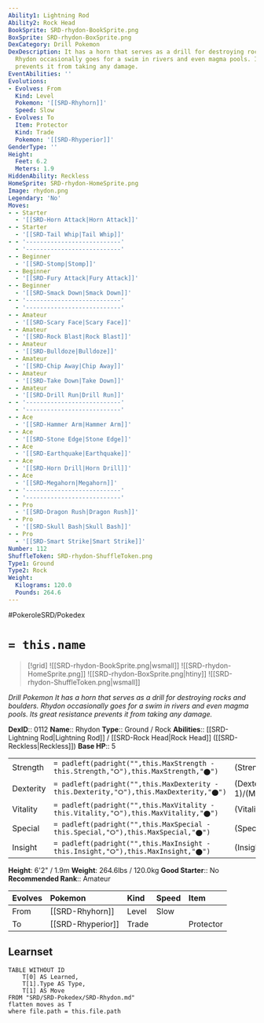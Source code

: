 ```yaml
---
Ability1: Lightning Rod
Ability2: Rock Head
BookSprite: SRD-rhydon-BookSprite.png
BoxSprite: SRD-rhydon-BoxSprite.png
DexCategory: Drill Pokemon
DexDescription: It has a horn that serves as a drill for destroying rocks and boulders.
  Rhydon occasionally goes for a swim in rivers and even magma pools. Its great resistance
  prevents it from taking any damage.
EventAbilities: ''
Evolutions:
- Evolves: From
  Kind: Level
  Pokemon: '[[SRD-Rhyhorn]]'
  Speed: Slow
- Evolves: To
  Item: Protector
  Kind: Trade
  Pokemon: '[[SRD-Rhyperior]]'
GenderType: ''
Height:
  Feet: 6.2
  Meters: 1.9
HiddenAbility: Reckless
HomeSprite: SRD-rhydon-HomeSprite.png
Image: rhydon.png
Legendary: 'No'
Moves:
- - Starter
  - '[[SRD-Horn Attack|Horn Attack]]'
- - Starter
  - '[[SRD-Tail Whip|Tail Whip]]'
- - '---------------------------'
  - '---------------------------'
- - Beginner
  - '[[SRD-Stomp|Stomp]]'
- - Beginner
  - '[[SRD-Fury Attack|Fury Attack]]'
- - Beginner
  - '[[SRD-Smack Down|Smack Down]]'
- - '---------------------------'
  - '---------------------------'
- - Amateur
  - '[[SRD-Scary Face|Scary Face]]'
- - Amateur
  - '[[SRD-Rock Blast|Rock Blast]]'
- - Amateur
  - '[[SRD-Bulldoze|Bulldoze]]'
- - Amateur
  - '[[SRD-Chip Away|Chip Away]]'
- - Amateur
  - '[[SRD-Take Down|Take Down]]'
- - Amateur
  - '[[SRD-Drill Run|Drill Run]]'
- - '---------------------------'
  - '---------------------------'
- - Ace
  - '[[SRD-Hammer Arm|Hammer Arm]]'
- - Ace
  - '[[SRD-Stone Edge|Stone Edge]]'
- - Ace
  - '[[SRD-Earthquake|Earthquake]]'
- - Ace
  - '[[SRD-Horn Drill|Horn Drill]]'
- - Ace
  - '[[SRD-Megahorn|Megahorn]]'
- - '---------------------------'
  - '---------------------------'
- - Pro
  - '[[SRD-Dragon Rush|Dragon Rush]]'
- - Pro
  - '[[SRD-Skull Bash|Skull Bash]]'
- - Pro
  - '[[SRD-Smart Strike|Smart Strike]]'
Number: 112
ShuffleToken: SRD-rhydon-ShuffleToken.png
Type1: Ground
Type2: Rock
Weight:
  Kilograms: 120.0
  Pounds: 264.6
---
```


#PokeroleSRD/Pokedex

# `= this.name`

> [!grid]
> ![[SRD-rhydon-BookSprite.png|wsmall]]
> ![[SRD-rhydon-HomeSprite.png]]
> ![[SRD-rhydon-BoxSprite.png|htiny]]
> ![[SRD-rhydon-ShuffleToken.png|wsmall]]


*Drill Pokemon*
*It has a horn that serves as a drill for destroying rocks and boulders. Rhydon occasionally goes for a swim in rivers and even magma pools. Its great resistance prevents it from taking any damage.*

**DexID**:: 0112
**Name**:: Rhydon
**Type**:: Ground / Rock
**Abilities**:: [[SRD-Lightning Rod|Lightning Rod]] / [[SRD-Rock Head|Rock Head]] ([[SRD-Reckless|Reckless]])
**Base HP**:: 5

|           |                                                                                        |                                          |
| --------- | -------------------------------------------------------------------------------------- | ---------------------------------------- |
| Strength  | `= padleft(padright("",this.MaxStrength - this.Strength,"⭘"),this.MaxStrength,"⬤")`    | (Strength::3)/(MaxStrength::7)   |
| Dexterity | `= padleft(padright("",this.MaxDexterity - this.Dexterity,"⭘"),this.MaxDexterity,"⬤")` | (Dexterity:: 1)/(MaxDexterity::3) |
| Vitality  | `= padleft(padright("",this.MaxVitality - this.Vitality,"⭘"),this.MaxVitality,"⬤")`    | (Vitality::3)/(MaxVitality::7)   |
| Special   | `= padleft(padright("",this.MaxSpecial - this.Special,"⭘"),this.MaxSpecial,"⬤")`       | (Special::2)/(MaxSpecial::4)     |
| Insight   | `= padleft(padright("",this.MaxInsight - this.Insight,"⭘"),this.MaxInsight,"⬤")`       | (Insight::2)/(MaxInsight::4)     |

**Height**: 6'2" / 1.9m
**Weight**: 264.6lbs / 120.0kg
**Good Starter**:: No
**Recommended Rank**:: Amateur

| Evolves   | Pokemon           | Kind   | Speed   | Item      |
|:----------|:------------------|:-------|:--------|:----------|
| From      | [[SRD-Rhyhorn]]   | Level  | Slow    |           |
| To        | [[SRD-Rhyperior]] | Trade  |         | Protector |

## Learnset

```dataview
TABLE WITHOUT ID
    T[0] AS Learned,
    T[1].Type AS Type,
    T[1] AS Move
FROM "SRD/SRD-Pokedex/SRD-Rhydon.md"
flatten moves as T
where file.path = this.file.path
```

